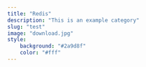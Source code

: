 ```yaml
---
title: "Redis"
description: "This is an example category"
slug: "test"
image: "download.jpg"
style:
    background: "#2a9d8f"
    color: "#fff"
---
```

